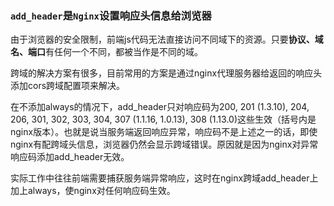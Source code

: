 
### `add_header`是`Nginx`设置响应头信息给浏览器
由于浏览器的安全限制，前端js代码无法直接访问不同域下的资源。只要**协议、域名、端口**有任何一个不同，都被当作是不同的域。

跨域的解决方案有很多，目前常用的方案是通过nginx代理服务器给返回的响应头添加cors跨域配置项来解决。

在不添加always的情况下，add_header只对响应码为200, 201 (1.3.10), 204, 206, 301, 302, 303, 304, 307 (1.1.16, 1.0.13), 308 (1.13.0)这些生效（括号内是nginx版本）。也就是说当服务端返回响应异常，响应码不是上述之一的话，即使nginx有配跨域头信息，浏览器仍然会显示跨域错误。原因就是因为nginx对异常响应码添加add_header无效。

实际工作中往往前端需要捕获服务端异常响应，这时在nginx跨域add_header上加上always，使nginx对任何响应码生效。
